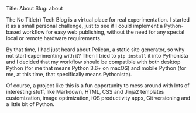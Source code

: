 Title: About 
Slug: about

The No Title(r) Tech Blog is a virtual place for real experimentation. I started it as a small personal challenge, just to see if I could implement a Python-based workflow for easy web publishing, without the need for any special local or remote hardware requirements.

By that time, I had just heard about Pelican, a static site generator, so why not start experimenting with it? Then I tried to `pip install` it into Pythonista and I decided that my workflow should be compatible with both desktop Python (for me that means Python 3.6+ on macOS) and mobile Python (for me, at this time, that specifically means Pythonista).

Of course, a project like this is a fun opportunity to mess around with lots of interesting stuff, like Markdown, HTML, CSS and Jinja2 templates customization, image optimization, iOS productivity apps, Git versioning and a little bit of Python.